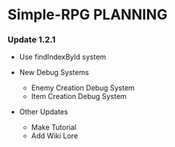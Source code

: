 # Simple-RPG PLANNING

### Update 1.2.1

* Use findIndexById system

* New Debug Systems
    - Enemy Creation Debug System
    - Item Creation Debug System


* Other Updates
    - Make Tutorial
    - Add Wiki Lore